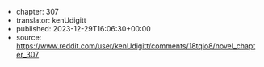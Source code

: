- chapter: 307
- translator: kenUdigitt
- published: 2023-12-29T16:06:30+00:00
- source: https://www.reddit.com/user/kenUdigitt/comments/18tqio8/novel_chapter_307
